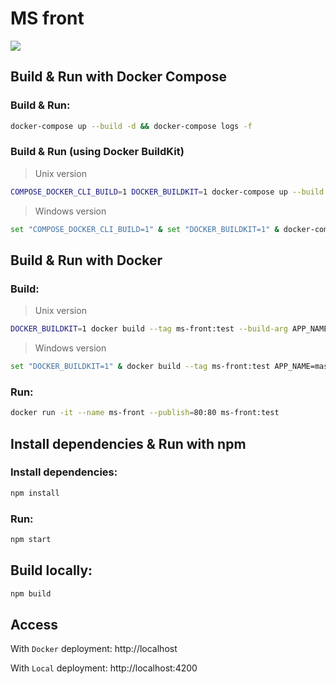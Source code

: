 # MS front

![](https://github.com/veben/microservices/workflows/MS-front-CI/badge.svg)

## Build & Run with Docker Compose
### Build & Run:
```sh
docker-compose up --build -d && docker-compose logs -f
```

### Build & Run (using **Docker BuildKit**)
> Unix version

```sh
COMPOSE_DOCKER_CLI_BUILD=1 DOCKER_BUILDKIT=1 docker-compose up --build -d && docker-compose logs -f
```

> Windows version
```sh
set "COMPOSE_DOCKER_CLI_BUILD=1" & set "DOCKER_BUILDKIT=1" & docker-compose up --build -d && docker-compose logs -f
```

## Build & Run with Docker
### Build:
> Unix version

```sh
DOCKER_BUILDKIT=1 docker build --tag ms-front:test --build-arg APP_NAME=mas-front --rm=true .
```

> Windows version
```sh
set "DOCKER_BUILDKIT=1" & docker build --tag ms-front:test APP_NAME=mas-front --rm=true .
```

### Run:
```sh
docker run -it --name ms-front --publish=80:80 ms-front:test
```

## Install dependencies & Run with npm
### Install dependencies:
```sh
npm install
```

### Run:
```sh
npm start
```

## Build locally:
```sh
npm build
```

## Access
With `Docker` deployment: http://localhost

With `Local` deployment: http://localhost:4200
